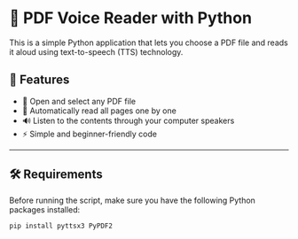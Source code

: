 # 📖 PDF Voice Reader with Python

This is a simple Python application that lets you choose a PDF file and reads it aloud using text-to-speech (TTS) technology.

## 🎯 Features

- 📂 Open and select any PDF file
- 📄 Automatically read all pages one by one
- 🔊 Listen to the contents through your computer speakers
- ⚡ Simple and beginner-friendly code

---

## 🛠 Requirements

Before running the script, make sure you have the following Python packages installed:

```bash
pip install pyttsx3 PyPDF2

